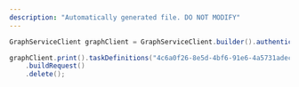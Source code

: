 ```yaml
---
description: "Automatically generated file. DO NOT MODIFY"
---
```

<!-- markdownlint-disable MD041 -->

```java
GraphServiceClient graphClient = GraphServiceClient.builder().authenticationProvider( authProvider ).buildClient();

graphClient.print().taskDefinitions("4c6a0f26-8e5d-4bf6-91e6-4a5731adec19")
    .buildRequest()
    .delete();
```
